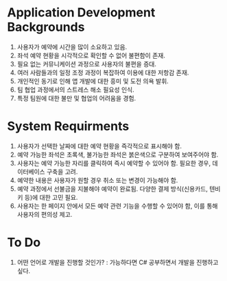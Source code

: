 # Application Development Backgrounds
1. 사용자가 예약에 시간을 많이 소요하고 있음.
2. 좌석 예약 현황을 시각적으로 확인할 수 없어 불편함이 존재.
3. 필요 없는 커뮤니케이션 과정으로 사용자의 불편을 증대.
4. 여러 사람들과의 일정 조정 과정이 복잡하여 이용에 대한 저항감 존재.
5. 개인적인 동기로 인해 앱 개발에 대한 흥미 및 도전 의욕 발휘.
6. 팀 협업 과정에서의 스트레스 해소 필요성 인식.
7. 특정 팀원에 대한 불만 및 협업의 어려움을 경험.

# System Requirments
1. 사용자가 선택한 날짜에 대한 예약 현황을 즉각적으로 표시해야 함.
2. 예약 가능한 좌석은 초록색, 불가능한 좌석은 붉은색으로 구분하여 보여주어야 함.
3. 사용자는 예약 가능한 자리를 클릭하여 즉시 예약할 수 있어야 함. 필요한 경우, 데이터베이스 구축을 고려.
4. 예약한 내용은 사용자가 원할 경우 취소 또는 변경이 가능해야 함.
5. 예약 과정에서 선불금을 지불해야 예약이 완료됨. 다양한 결제 방식(신용카드, 텐비키 등)에 대한 고민 필요.
6. 사용자는 한 페이지 안에서 모든 예약 관련 기능을 수행할 수 있어야 함, 이를 통해 사용자의 편의성 제고.

# To Do
1. 어떤 언어로 개발을 진행할 것인가?
 : 가능하다면 C# 공부하면서 개발을 진행하고 싶다.